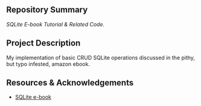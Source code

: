 ## Repository Summary
*SQLite E-book Tutorial & Related Code.*  

## Project Description

My implementation of basic CRUD SQLite operations discussed
in the pithy, but typo infested, amazon ebook.

## Resources & Acknowledgements

* [SQLite e-book](https://www.amazon.com/Python-SQLite-Development-Agus-Kurniawan-ebook/dp/B08SKK4F99/ref=sr_1_7)
